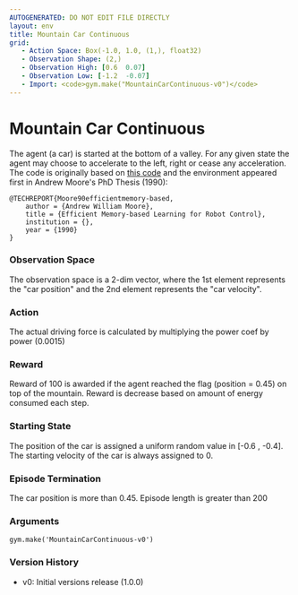 ```yaml
---
AUTOGENERATED: DO NOT EDIT FILE DIRECTLY
layout: env
title: Mountain Car Continuous
grid:
   - Action Space: Box(-1.0, 1.0, (1,), float32)
   - Observation Shape: (2,)
   - Observation High: [0.6  0.07]
   - Observation Low: [-1.2  -0.07]
   - Import: <code>gym.make("MountainCarContinuous-v0")</code>
---
```

# Mountain Car Continuous

The agent (a car) is started at the bottom of a valley. For any given state
the agent may choose to accelerate to the left, right or cease any
acceleration. The code is originally based on [this code](http://incompleteideas.net/MountainCar/MountainCar1.cp)
and the environment appeared first in Andrew Moore's PhD Thesis (1990):
```
@TECHREPORT{Moore90efficientmemory-based,
    author = {Andrew William Moore},
    title = {Efficient Memory-based Learning for Robot Control},
    institution = {},
    year = {1990}
}
```

### Observation Space

The observation space is a 2-dim vector, where the 1st element represents the "car position" and the 2nd element represents the "car velocity".

### Action

The actual driving force is calculated by multiplying the power coef by power (0.0015)

### Reward

Reward of 100 is awarded if the agent reached the flag (position = 0.45)
on top of the mountain. Reward is decrease based on amount of energy consumed each step.

### Starting State

The position of the car is assigned a uniform random value in [-0.6 , -0.4]. The starting velocity of the car is always assigned to 0.

### Episode Termination

The car position is more than 0.45. Episode length is greater than 200

### Arguments

```
gym.make('MountainCarContinuous-v0')
```

### Version History

* v0: Initial versions release (1.0.0)